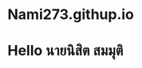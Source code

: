 # Nami273.githup.io
<!DOCTYPE html>
<html>
<head>
    <meta charset="UTF-8">
    <title>Hello</title>
</head>
<body>
    <h1>Hello นายนิสิต สมมุติ</h1>
</body>
</html>
